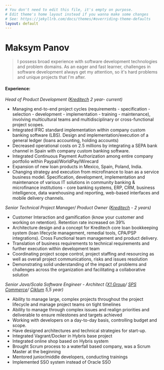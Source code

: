 ```yaml
---
# You don't need to edit this file, it's empty on purpose.
# Edit theme's home layout instead if you wanna make some changes
# See: https://jekyllrb.com/docs/themes/#overriding-theme-defaults
layout: default
---
```



# Maksym Panov

> I possess broad experience with software development technologies and problem domains. As an eager and fast learner, challenges in software development always get my attention, so it's hard problems and unique projects that I'm after. 

#### Experience:
*Head of Product Development ([Kreditech](https://www.kreditech.com/) 2 year- current)*
* Managing end-to-end project cycles (requirements - specification - selection - development - implementation - training - maintenance), involving multicultural teams and multidisciplinary or cross-functional project scopes. 
* Integrated IFRC standard implementation within company custom banking software (LBS).
Design and implementation/execution of a general ledger (loans accounting, holding accounts)
* Decreased operational costs on 2.5 millions by integrating a SEPA bank channel in Spain with company custom banking software.
* Integrated Continuous Payment Authorization among entire company portfolio within Paypal/WorldPay/Wirecard
* Expansion of new loan products in Mexico, Spain, Poland, India.
* Changing strategy and execution from microfinance to loan as a service business model.
Specification, development, implementation and maintenance of various IT solutions in community banking & microfinance institutions - core banking systems, ERP, CRM, business intelligence, data warehousing and reporting, web-based interfaces and mobile delivery channels. 

*Senior Technical Project Manager/ Product Owner ([Kreditech](https://www.kreditech.com/) - 2 years)*
* Customer Interaction and gamification (know your customer and working on retention). Retention rate increased on 39%
* Architecture design and a concept for Kreditech core loan bookkeeping system (loan lifecycle management, remedial tools, CPA/PSP integrations). Cross Functional team management and product delivery. 
* Translation of business requirements to technical requirements and further execution within development team
* Coordinating project scope control, project staffing and resourcing as well as overall project communications, risks and issues resolution
* Demonstrating solid understanding of the impact of problems and challenges across the organization and facilitating a collaborative solution

*Senior Java/Scala Software Engineer - Architect  ([X1 Group](https://x1group.com/)/ [SPS Commerce](http://www.spscommerce.com/)/ [Ciklum](https://www.ciklum.com/)  5,5 year)*
* Ability to manage large, complex projects throughout the project lifecycle and manage project teams on tight timelines
* Ability to manage through complex issues and realign priorities and deliverable to ensure milestones and targets achieved
* Working with developers on a day-to-day basis, controlling budget and scope.
* Have designed architectures and technical strategies for start-up.
* Integrated Vagrant/Docker in Hybris base project
* Integrated online shop based on Hybris system
* Brought Scrum process to a waterfall based company, was a Scrum Master at the beginning
* Mentored junior/middle developers, conducting trainings 
* Implemented SSO system instead of Oracle SSO

